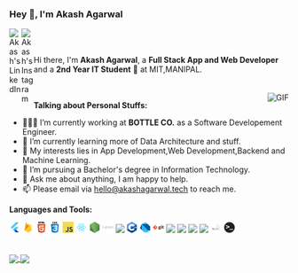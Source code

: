 

### Hey 👋, I'm Akash Agarwal

<a href="https://www.linkedin.com/in/akashagarwal4/">
  <img align="left" alt="Akash's LinkedIn" width="22px" src="https://cdn.jsdelivr.net/npm/simple-icons@v3/icons/linkedin.svg" />
</a>
<a href="https://www.instagram.com/akash.psd/">
  <img align="left" alt="Akash's Instagram" width="22px" src="https://cdn.jsdelivr.net/npm/simple-icons@v3/icons/instagram.svg" />
</a>

<br />
<br />

Hi there, I'm **Akash Agarwal**, a **Full Stack App and Web Developer** and a **2nd Year IT Student** 🚀 at MIT,MANIPAL.<br /><br /><br />
  <img align="right" alt="GIF" src="https://i.pinimg.com/originals/e4/26/70/e426702edf874b181aced1e2fa5c6cde.gif" />

**Talking about Personal Stuffs:**

- 👨🏽‍💻 I’m currently working at **BOTTLE CO.** as a Software Developement Engineer.
- 🌱 I’m currently learning more of Data Architecture and stuff.
- 🤔 My interests lies in App Development,Web Development,Backend and Machine Learning.
- 💼 I’m pursuing a Bachelor's degree in Information Technology.
- 💬 Ask me about anything, I am happy to help.
- 📫 Please email via hello@akashagarwal.tech to reach me.


**Languages and Tools:**  

<code><img height="20" src="https://raw.githubusercontent.com/github/explore/80688e429a7d4ef2fca1e82350fe8e3517d3494d/topics/flutter/flutter.png"></code>
<code><img height="20" src="https://raw.githubusercontent.com/github/explore/80688e429a7d4ef2fca1e82350fe8e3517d3494d/topics/firebase/firebase.png"></code>
<code><img height="20" src="https://raw.githubusercontent.com/github/explore/80688e429a7d4ef2fca1e82350fe8e3517d3494d/topics/html/html.png"></code>
<code><img height="20" src="https://raw.githubusercontent.com/github/explore/80688e429a7d4ef2fca1e82350fe8e3517d3494d/topics/css/css.png"></code>
<code><img height="20" src="https://raw.githubusercontent.com/github/explore/80688e429a7d4ef2fca1e82350fe8e3517d3494d/topics/javascript/javascript.png"></code>
<code><img height="20" src="https://raw.githubusercontent.com/github/explore/80688e429a7d4ef2fca1e82350fe8e3517d3494d/topics/react/react.png"></code>
<code><img height="20" src="https://raw.githubusercontent.com/github/explore/80688e429a7d4ef2fca1e82350fe8e3517d3494d/topics/nodejs/nodejs.png"></code>
<code><img height="20" src="https://raw.githubusercontent.com/github/explore/80688e429a7d4ef2fca1e82350fe8e3517d3494d/topics/express/express.png"></code>
<code><img height="20" src="https://miro.medium.com/max/640/1*-ivYkzeuYJedPKdEdfnNlg.png"></code>
<code><img height="20" src="https://raw.githubusercontent.com/github/explore/80688e429a7d4ef2fca1e82350fe8e3517d3494d/topics/cpp/cpp.png"></code>
<code><img height="20" src="https://raw.githubusercontent.com/github/explore/80688e429a7d4ef2fca1e82350fe8e3517d3494d/topics/dart/dart.png"></code>
<code><img height="20" src="https://raw.githubusercontent.com/github/explore/80688e429a7d4ef2fca1e82350fe8e3517d3494d/topics/git/git.png"></code>
<code><img height="20" src="https://upload.wikimedia.org/wikipedia/commons/thumb/c/c2/Adobe_XD_CC_icon.svg/1200px-Adobe_XD_CC_icon.svg.png"></code>
<code><img height="20" src="https://upload.wikimedia.org/wikipedia/commons/3/33/Figma-logo.svg"></code>
<code><img height="20" src="https://cdn.worldvectorlogo.com/logos/photoshop-cc-4.svg"></code>
<code><img height="20" src="https://openjsf.org/wp-content/uploads/sites/84/2019/10/jquery-logo-vertical_large_square.png"></code>
<code><img height="20" src="https://raw.githubusercontent.com/github/explore/80688e429a7d4ef2fca1e82350fe8e3517d3494d/topics/mysql/mysql.png"></code>
<code><img height="20" src="https://raw.githubusercontent.com/github/explore/80688e429a7d4ef2fca1e82350fe8e3517d3494d/topics/terminal/terminal.png"></code>
<br /><br /><br />
<a href="https://github.com/akash/github-readme-stats&hide=prs&show_icons=true&theme=dracula">
  <img align="center" src="https://github-readme-stats.vercel.app/api?username=akash-4&count_private=true&show_icons=true&theme=dracula" />
</a>
<a href="https://github.com/akash-4/github-readme-stats">
  <img align="center" src="https://github-readme-stats.vercel.app/api/top-langs/?username=akash-4&layout=compact&theme=dracula&hide=Dtrace" />
</a>
